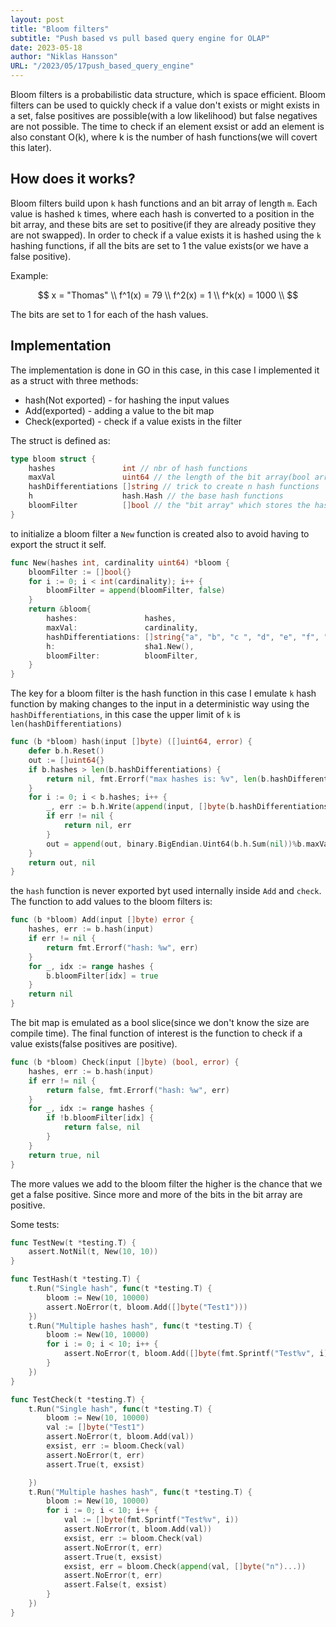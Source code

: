 ```yaml
---
layout: post
title: "Bloom filters"
subtitle: "Push based vs pull based query engine for OLAP"
date: 2023-05-18
author: "Niklas Hansson"
URL: "/2023/05/17push_based_query_engine"
---
```



Bloom filters is a probabilistic data structure, which is space efficient. Bloom filters can be used to quickly check if a value don't exists or might exists in a set, false positives are possible(with a low likelihood) but false negatives are not possible. The time to check if an element exsist or add an element is also constant O(k), where k is the number of hash functions(we will covert this later). 


## How does it works?
Bloom filters build upon `k` hash functions and an bit array of length `m`. Each value is hashed `k` times, where each hash is converted to a position in the bit array, and these bits are set to positive(if they are already positive they are not swapped). In order to check if a value exists it is hashed using the `k` hashing functions, if all the bits are set to 1 the value exists(or we have a false positive). 

Example: 

$$
x = "Thomas" \\
f^1(x) = 79 \\
f^2(x) = 1 \\
f^k(x) = 1000 \\
$$

The bits are set to 1 for each of the hash values. 


## Implementation

The implementation is done in GO in this case, in this case I implemented it as a struct with three methods: 

- hash(Not exported) - for hashing the input values
- Add(exported) - adding a value to the bit map
- Check(exported) - check if a value exists in the filter

The struct is defined as: 

``` go 
type bloom struct {
	hashes               int // nbr of hash functions
	maxVal               uint64 // the length of the bit array(bool array in this case)
	hashDifferentiations []string // trick to create n hash functions
	h                    hash.Hash // the base hash functions
	bloomFilter          []bool // the "bit array" which stores the hash values
}
```

to initialize a bloom filter a `New` function is created also to avoid having to export the struct it self. 

```go
func New(hashes int, cardinality uint64) *bloom {
	bloomFilter := []bool{}
	for i := 0; i < int(cardinality); i++ {
		bloomFilter = append(bloomFilter, false)
	}
	return &bloom{
		hashes:               hashes,
		maxVal:               cardinality,
		hashDifferentiations: []string{"a", "b", "c ", "d", "e", "f", "g", "h", "i", "j"},
		h:                    sha1.New(),
		bloomFilter:          bloomFilter,
	}
}
```

The key for a bloom filter is the hash function in this case I emulate `k` hash function by making changes to the input in a deterministic way using the `hashDifferentiations`, in this case the upper limit of `k` is `len(hashDifferentiations)`

```go
func (b *bloom) hash(input []byte) ([]uint64, error) {
	defer b.h.Reset()
	out := []uint64{}
	if b.hashes > len(b.hashDifferentiations) {
		return nil, fmt.Errorf("max hashes is: %v", len(b.hashDifferentiations))
	}
	for i := 0; i < b.hashes; i++ {
		_, err := b.h.Write(append(input, []byte(b.hashDifferentiations[i])...))
		if err != nil {
			return nil, err
		}
		out = append(out, binary.BigEndian.Uint64(b.h.Sum(nil))%b.maxVal)
	}
	return out, nil
}
```

the `hash` function is never exported byt used internally inside `Add` and `check`. The function to add values to the bloom filters is: 

```go
func (b *bloom) Add(input []byte) error {
	hashes, err := b.hash(input)
	if err != nil {
		return fmt.Errorf("hash: %w", err)
	}
	for _, idx := range hashes {
		b.bloomFilter[idx] = true
	}
	return nil
}
```

The bit map is emulated as a bool slice(since we don't know the size are compile time). The final function of interest is the function to check if a value exists(false positives are positive). 

```go 
func (b *bloom) Check(input []byte) (bool, error) {
	hashes, err := b.hash(input)
	if err != nil {
		return false, fmt.Errorf("hash: %w", err)
	}
	for _, idx := range hashes {
		if !b.bloomFilter[idx] {
			return false, nil
		}
	}
	return true, nil
}
```

The more values we add to the bloom filter the higher is the chance that we get a false positive. Since more and more of the bits in the bit array are positive. 

Some tests: 

```go
func TestNew(t *testing.T) {
	assert.NotNil(t, New(10, 10))
}

func TestHash(t *testing.T) {
	t.Run("Single hash", func(t *testing.T) {
		bloom := New(10, 10000)
		assert.NoError(t, bloom.Add([]byte("Test1")))
	})
	t.Run("Multiple hashes hash", func(t *testing.T) {
		bloom := New(10, 10000)
		for i := 0; i < 10; i++ {
			assert.NoError(t, bloom.Add([]byte(fmt.Sprintf("Test%v", i))))
		}
	})
}

func TestCheck(t *testing.T) {
	t.Run("Single hash", func(t *testing.T) {
		bloom := New(10, 10000)
		val := []byte("Test1")
		assert.NoError(t, bloom.Add(val))
		exsist, err := bloom.Check(val)
		assert.NoError(t, err)
		assert.True(t, exsist)

	})
	t.Run("Multiple hashes hash", func(t *testing.T) {
		bloom := New(10, 10000)
		for i := 0; i < 10; i++ {
			val := []byte(fmt.Sprintf("Test%v", i))
			assert.NoError(t, bloom.Add(val))
			exsist, err := bloom.Check(val)
			assert.NoError(t, err)
			assert.True(t, exsist)
			exsist, err = bloom.Check(append(val, []byte("n")...))
			assert.NoError(t, err)
			assert.False(t, exsist)
		}
	})
}

```